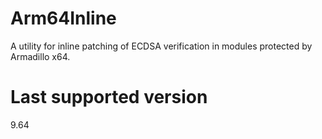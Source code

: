 # Arm64Inline
A utility for inline patching of ECDSA verification in modules protected by Armadillo x64.
# Last supported version
9.64
